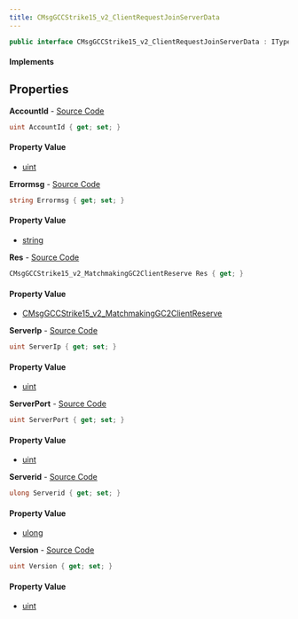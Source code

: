 ```yaml
---
title: CMsgGCCStrike15_v2_ClientRequestJoinServerData
---
```


```csharp
public interface CMsgGCCStrike15_v2_ClientRequestJoinServerData : ITypedProtobuf<CMsgGCCStrike15_v2_ClientRequestJoinServerData>, INativeHandle
```

#### Implements

## Properties

**AccountId** - [Source Code](https://github.com/swiftly-solution/swiftlys2/blob/master/managed/src/SwiftlyS2.Generated/Protobufs/Interfaces/CMsgGCCStrike15_v2_ClientRequestJoinServerData.cs#L16)

```csharp
uint AccountId { get; set; }
```

#### Property Value

- [uint](https://learn.microsoft.com/dotnet/api/system.uint32)

**Errormsg** - [Source Code](https://github.com/swiftly-solution/swiftlys2/blob/master/managed/src/SwiftlyS2.Generated/Protobufs/Interfaces/CMsgGCCStrike15_v2_ClientRequestJoinServerData.cs#L31)

```csharp
string Errormsg { get; set; }
```

#### Property Value

- [string](https://learn.microsoft.com/dotnet/api/system.string)

**Res** - [Source Code](https://github.com/swiftly-solution/swiftlys2/blob/master/managed/src/SwiftlyS2.Generated/Protobufs/Interfaces/CMsgGCCStrike15_v2_ClientRequestJoinServerData.cs#L28)

```csharp
CMsgGCCStrike15_v2_MatchmakingGC2ClientReserve Res { get; }
```

#### Property Value

- [CMsgGCCStrike15_v2_MatchmakingGC2ClientReserve](/docs/api/shared/protobufdefinitions/cmsggccstrike15_v2_matchmakinggc2clientreserve)

**ServerIp** - [Source Code](https://github.com/swiftly-solution/swiftlys2/blob/master/managed/src/SwiftlyS2.Generated/Protobufs/Interfaces/CMsgGCCStrike15_v2_ClientRequestJoinServerData.cs#L22)

```csharp
uint ServerIp { get; set; }
```

#### Property Value

- [uint](https://learn.microsoft.com/dotnet/api/system.uint32)

**ServerPort** - [Source Code](https://github.com/swiftly-solution/swiftlys2/blob/master/managed/src/SwiftlyS2.Generated/Protobufs/Interfaces/CMsgGCCStrike15_v2_ClientRequestJoinServerData.cs#L25)

```csharp
uint ServerPort { get; set; }
```

#### Property Value

- [uint](https://learn.microsoft.com/dotnet/api/system.uint32)

**Serverid** - [Source Code](https://github.com/swiftly-solution/swiftlys2/blob/master/managed/src/SwiftlyS2.Generated/Protobufs/Interfaces/CMsgGCCStrike15_v2_ClientRequestJoinServerData.cs#L19)

```csharp
ulong Serverid { get; set; }
```

#### Property Value

- [ulong](https://learn.microsoft.com/dotnet/api/system.uint64)

**Version** - [Source Code](https://github.com/swiftly-solution/swiftlys2/blob/master/managed/src/SwiftlyS2.Generated/Protobufs/Interfaces/CMsgGCCStrike15_v2_ClientRequestJoinServerData.cs#L13)

```csharp
uint Version { get; set; }
```

#### Property Value

- [uint](https://learn.microsoft.com/dotnet/api/system.uint32)

